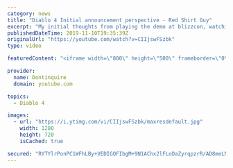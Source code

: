 ```yaml
---
category: news
title: "Diablo 4 Initial announcement perspective - Red Shirt Guy"
excerpt: "My initial thoughts from playing the demo at blizzcon, watching the developer interviews, and listening to the wacky Q&A from the systems and features panel."
publishedDateTime: 2019-11-10T19:35:39Z
originalUrl: "https://youtube.com/watch?v=CIIjswFSzbk"
type: video

featuredContent: "<iframe width=\"800\" height=\"500\" frameborder=\"0\" src=\"https://www.youtube.com/embed/CIIjswFSzbk\" allow=\"accelerometer; autoplay; encrypted-media; gyroscope; picture-in-picture\" allowfullscreen></iframe>"

provider:
  name: Dontinquire
  domain: youtube.com

topics:
  - Diablo 4

images:
  - url: "https://i.ytimg.com/vi/CIIjswFSzbk/maxresdefault.jpg"
    width: 1280
    height: 720
    isCached: true

secured: "RYTYlrPonPC1WFhLBy+VEDIGOFIbgM+9N1AChx2lFLoDaZyrqpzrR/AD8meLNiKpDOapaylLIk0bp/FgV6kd++VOKQ1WtsPpm662b21DpEFgu2fzX70jX3zppkSpDpSPjiaThN7UN6z/QyjFBahXm2eosQ56kA6eqRiyhUdA3f2M3TeMZ6BNp8jWBsqdUWnxK0s/GciPjQLCRPqTVeN/2eCEhdQaUM72tocVmD5czOH5Zjb6CKu/1sKhXXQjWPilG9/gwHkJ6df1j6UJrq27CwH6WKznF69l58vUC+eUSKNPVDITRo3c1GXAy0j30xOPTrmMeDgqHPU64bxAZrrBfu3jMQM56e4MnxxYt0W2hs/ft60GPGOj2+wNRHGN3D9TN2lsOHaP60eauGvf6kbajBdEdcXIS7eLsdHOq4Gnwuk4ACcHXNYAFPKCIB0/6Qhf;wzgp87/5h0jy8GkbRPh4Jw=="
---
```


